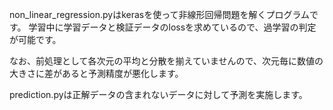 non_linear_regression.pyはkerasを使って非線形回帰問題を解くプログラムです。
学習中に学習データと検証データのlossを求めているので、過学習の判定が可能です。

なお、前処理として各次元の平均と分散を揃えていませんので、次元毎に数値の大きさに差があると予測精度が悪化します。

prediction.pyは正解データの含まれないデータに対して予測を実施します。